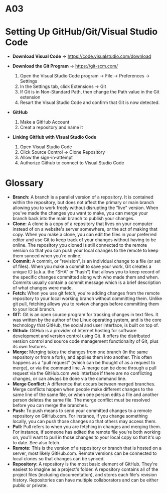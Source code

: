 # A03

# Setting Up GitHub/Git/Visual Studio Code



- **Download Visual Code** -> https://code.visualstudio.com/download 

- **Download the Git Program** -> https://git-scm.com/

    1. Open the Visual Studio Code program -> File -> Preferences -> Settings
    2. In the Settings tab, click Extensions -> Git
    3. If Git is in Non-Standard Path, then change the Path value in the Git extension
    4. Resart the Visual Studio Code and confirm that Git is now detected.

- **GitHub**
    1. Make a GitHub Account
    2. Creat a repository and name it

- **Linking GitHub with Visual Studio Code**

    1. Open Visual Studio Code
    2. Click Source Control -> Clone Repository
    3. Allow the sign-in-attempt
    4. Authorize Github to connect to Visual Studio Code

# Glossary

- **Branch:** A branch is a parallel version of a repository. It is contained within the repository, but does not affect the primary or main branch allowing you to work freely without disrupting the "live" version. When you've made the changes you want to make, you can merge your branch back into the main branch to publish your changes.
- **Clone:** A clone is a copy of a repository that lives on your computer instead of on a website's server somewhere, or the act of making that copy. When you make a clone, you can edit the files in your preferred editor and use Git to keep track of your changes without having to be online. The repository you cloned is still connected to the remote version so that you can push your local changes to the remote to keep them synced when you're online.
- **Commit:** A commit, or "revision", is an individual change to a file (or set of files). When you make a commit to save your work, Git creates a unique ID (a.k.a. the "SHA" or "hash") that allows you to keep record of the specific changes committed along with who made them and when. Commits usually contain a commit message which is a brief description of what changes were made.
- **Fetch:** When you use git fetch, you're adding changes from the remote repository to your local working branch without committing them. Unlike git pull, fetching allows you to review changes before committing them to your local branch.
- **GIT:** Git is an open source program for tracking changes in text files. It was written by the author of the Linux operating system, and is the core technology that GitHub, the social and user interface, is built on top of.
- **Github:** GitHub is a provider of Internet hosting for software development and version control using Git. It offers the distributed version control and source code management functionality of Git, plus its own features.
- **Merge:** Merging takes the changes from one branch (in the same repository or from a fork), and applies them into another. This often happens as a "pull request" (which can be thought of as a request to merge), or via the command line. A merge can be done through a pull request via the GitHub.com web interface if there are no conflicting changes, or can always be done via the command line.
- **Merge Conflict:** A difference that occurs between merged branches. Merge conflicts happen when people make different changes to the same line of the same file, or when one person edits a file and another person deletes the same file. The merge conflict must be resolved before you can merge the branches.
- **Push:** To push means to send your committed changes to a remote repository on GitHub.com. For instance, if you change something locally, you can push those changes so that others may access them.
- **Pull:** Pull refers to when you are fetching in changes and merging them. For instance, if someone has edited the remote file you're both working on, you'll want to pull in those changes to your local copy so that it's up to date. See also fetch.
- **Remote:** This is the version of a repository or branch that is hosted on a server, most likely GitHub.com. Remote versions can be connected to local clones so that changes can be synced.
- **Repository:** A repository is the most basic element of GitHub. They're easiest to imagine as a project's folder. A repository contains all of the project files (including documentation), and stores each file's revision history. Repositories can have multiple collaborators and can be either public or private.



